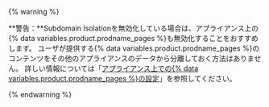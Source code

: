 {% warning %}

**警告：**Subdomain Isolationを無効化している場合は、アプライアンス上の{% data variables.product.prodname_pages %}も無効化することをおすすめします。 ユーザが提供する{% data variables.product.prodname_pages %}のコンテンツをその他のアプライアンスのデータから分離しておく方法はありません。 詳しい情報については「[アプライアンス上での{% data variables.product.prodname_pages %}の設定](/enterprise/admin/guides/installation/configuring-github-pages-on-your-appliance/)」を参照してください。

{% endwarning %}
